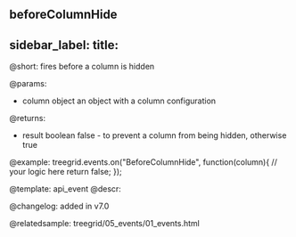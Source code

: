 beforeColumnHide
---
sidebar_label: 
title: 
---          

@short: fires before a column is hidden

@params: 
- column   object  an object with a column configuration


@returns:
- result	boolean		false - to prevent a column from being hidden, otherwise true

@example:
treegrid.events.on("BeforeColumnHide", function(column){
    // your logic here
    return false;
});


@template: api_event
@descr:

@changelog: added in v7.0

@relatedsample: treegrid/05_events/01_events.html


